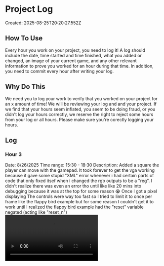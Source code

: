 # Project Log
Created: 2025-08-25T20:20:27.552Z

## How To Use
Every hour you work on your project, you need to log it! A log should include the date, time started and time finished, what you added or changed, an image of your current game, and any other relevant information to prove you worked for an hour during that time. In addition, you need to commit every hour after writing your log.

## Why Do This
We need you to log your work to verify that you worked on your project for an x amount of time! We will be reviewing your log and and your project. If we find that your hours seem inflated, you seem to be doing fraud, or you didn't log your hours correctly, we reserve the right to reject some hours from your log or all hours. Please make sure you're corectly logging your hours.

## Log

### Hour 3
Date: 8/26/2025
Time range: 15:30 - 18:30
Description: Added a square the player can move with the gamepad. It took forever to get the vga working because it gave some stupid "XML" error whenever i had certain parts of code that only fixed itsef when i changed the rgb outputs to be a "reg". I didn't realize there was even an error tho until like like 20 mins into debugging because it was at the top for some reason :sob:
Once I got a pixel displaying The controls were way too fast so I tried to limit it to once per frame like the flappy bird example but for some reason I couldn't get it to work until I realized the flappy bird example had the "reset" variable negated (acting like "reset_n")
![](https://hc-cdn.hel1.your-objectstorage.com/s/v3/c26833a6ed819d19de6d1bf33b0f2aa1cc7c0db3_2025-08-26_18-46-59.mp4)
